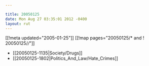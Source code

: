 ```yaml
---

title: 20050125
date: Mon Aug 27 03:35:01 2012 -0400
layout: rut
---
```


[[!meta updated="2005-01-25"]]
[[!map pages="20050125/* and ! 20050125/*/*"]]
* [[20050125-1135|Society/Drugs]]
* [[20050125-1802|Politics_And_Law/Hate_Crimes]]

